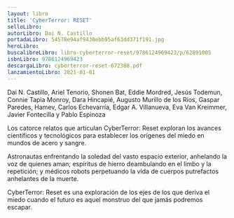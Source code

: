 ```yaml
---
layout: libro
title: 'CyberTerror: RESET'
selloLibro: 
autorLibro: Dai N. Castillo
portadaLibro: 54578e94af9430ebb95af63dd371f191.jpg
heroLibro: 
buscalibreLibro: libro-cyberterror-reset/9786124969423/p/62891005
isbnLibro: 9786124969423
descargaLibro: cyberterror-reset-672308.pdf
lanzamientoLibro: 2021-01-01
---
```


Dai N. Castillo, Ariel Tenorio, Shonen Bat, Eddie Mordred, Jesús Todemun, Connie Tapia Monroy, Dara Hincapié, Augusto Murillo de los Ríos, Gaspar Paredes, Hamev, Carlos Echevarría, Edgar A. Villanueva, Eva Van Kreimmer, Javier Fontecilla y Pablo Espinoza

Los catorce relatos que articulan CyberTerror: Reset exploran los avances científicos y tecnológicos para establecer los orígenes del miedo en mundos de acero y sangre.

Astronautas enfrentando la soledad del vasto espacio exterior, anhelando la voz de quienes aman; espíritus de hierro deambulando en el limbo y la repetición; y médicos robots perpetuando la vida de cuerpos putrefactos anhelantes de la muerte.

CyberTerror: Reset es una exploración de los ejes de los que deriva el miedo cuando el futuro es aquel monstruo del que jamás podremos escapar.